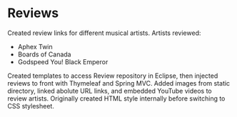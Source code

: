 # Reviews

Created review links for different musical artists.  Artists reviewed:
* Aphex Twin
* Boards of Canada
* Godspeed You! Black Emperor

Created templates to access Review repository in Eclipse, then injected reviews to front with Thymeleaf and Spring MVC.  Added images from static directory, linked abolute URL links, and embedded YouTube videos to review artists. Originally created HTML style internally before switching to CSS stylesheet.  
